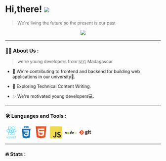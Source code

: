 # Hi,there! <img src="https://media.giphy.com/media/iDaCeaKrHhUI1I8e2b/giphy.gif" width="50"/>
 > We're living the future so
 > the present is our past

<div id="header" align="center">
  <img src="https://media.giphy.com/media/WOTtToQqAArtvgBggf/giphy.gif" />
</div>

  ---
  
### :woman_technologist: About Us :
>we're young developers from :madagascar: Madagascar
- :telescope: We're contributing to frontend and backend for building web applications in our university:school:.

- :seedling: Exploring Technical Content Writing.
- :sparkles: We're motivated young developers:computer:.

***

### :hammer_and_wrench: Languages and Tools :

  <img src="https://github.com/devicons/devicon/blob/master/icons/react/react-original-wordmark.svg" title="React" alt="React" width="40" height="40"/>&nbsp;
  <img src="https://github.com/devicons/devicon/blob/master/icons/css3/css3-plain-wordmark.svg"  title="CSS3" alt="CSS" width="40" height="40"/>&nbsp;
  <img src="https://github.com/devicons/devicon/blob/master/icons/html5/html5-original.svg" title="HTML5" alt="HTML" width="40" height="40"/>&nbsp;
  <img src="https://github.com/devicons/devicon/blob/master/icons/javascript/javascript-original.svg" title="JavaScript" alt="JavaScript" width="40" height="40"/>&nbsp;
  <img src="https://github.com/devicons/devicon/blob/master/icons/nodejs/nodejs-original-wordmark.svg" title="NodeJS" alt="NodeJS" width="40" height="40"/>&nbsp;
 <img src="https://github.com/devicons/devicon/blob/master/icons/git/git-original-wordmark.svg" title="Git" alt="Git" width="40" height="40"/>&nbsp;
 
 ---
 
### :fire: Stats : 

